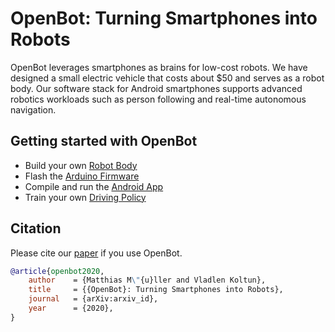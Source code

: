 # OpenBot: Turning Smartphones into Robots

OpenBot leverages smartphones as brains for low-cost robots. We have designed a small electric vehicle that costs about $50 and serves as a robot body. Our software stack for Android smartphones supports advanced robotics workloads such as person following and real-time autonomous navigation.

## Getting started with OpenBot
- Build your own [Robot Body](body)
- Flash the [Arduino Firmware](firmware)
- Compile and run the [Android App](app)
- Train your own [Driving Policy](policy)

## Citation

Please cite our [paper](docs/paper/OpenBot.pdf) if you use OpenBot.

```bib
@article{openbot2020,
    author    = {Matthias M\"{u}ller and Vladlen Koltun},
    title     = {{OpenBot}: Turning Smartphones into Robots},
    journal   = {arXiv:arxiv_id},
    year      = {2020},
}
```